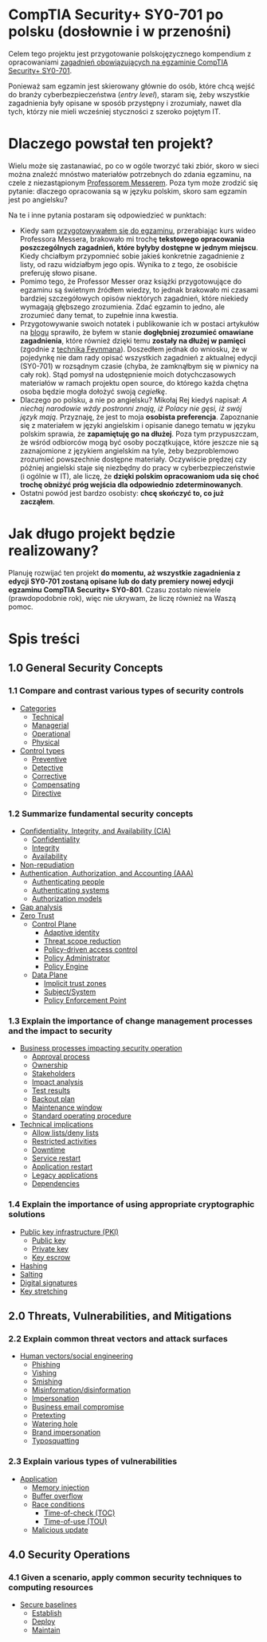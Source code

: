 # CompTIA Security+ SY0-701 po polsku (dosłownie i w przenośni)
Celem tego projektu jest przygotowanie polskojęzycznego kompendium z opracowaniami [zagadnień obowiązujących na egzaminie CompTIA Security+ SY0-701](https://github.com/mieczyk/comptia-security-plus-po-polsku/blob/main/SY0-701-Exam-Objectives.pdf). 

Ponieważ sam egzamin jest skierowany głównie do osób, które chcą wejść do branży cyberbezpieczeństwa (*entry level*), staram się, żeby wszystkie zagadnienia były opisane w sposób przystępny i zrozumiały, nawet dla tych, którzy nie mieli wcześniej styczności z szeroko pojętym IT.
# Dlaczego powstał ten projekt?
Wielu może się zastanawiać, po co w ogóle tworzyć taki zbiór, skoro w sieci można znaleźć mnóstwo materiałów potrzebnych do zdania egzaminu, na czele z niezastąpionym [Professorem Messerem](https://www.professormesser.com/security-plus/sy0-701/sy0-701-video/sy0-701-comptia-security-plus-course/). Poza tym może zrodzić się pytanie: dlaczego opracowania są w języku polskim, skoro sam egzamin jest po angielsku?

Na te i inne pytania postaram się odpowiedzieć w punktach:
- Kiedy sam [przygotowywałem się do egzaminu](https://vilya.pl/wrazenia-z-egzaminu-comptia-security-sy0-601-online/), przerabiając kurs wideo Professora Messera, brakowało mi trochę **tekstowego opracowania poszczególnych zagadnień, które byłyby dostępne w jednym miejscu**. Kiedy chciałbym przypomnieć sobie jakieś konkretnie zagadnienie z listy, od razu widziałbym jego opis. Wynika to z tego, że osobiście preferuję słowo pisane.
- Pomimo tego, że Professor Messer oraz książki przygotowujące do egzaminu są świetnym źródłem wiedzy, to jednak brakowało mi czasami bardziej szczegółowych opisów niektórych zagadnień, które niekiedy wymagają głębszego zrozumienia. Zdać egzamin to jedno, ale zrozumieć dany temat, to zupełnie inna kwestia.
- Przygotowywanie swoich notatek i publikowanie ich w postaci artykułów na [blogu](https://vilya.pl/tag/comptia/) sprawiło, że byłem w stanie **dogłębniej zrozumieć omawiane zagadnienia**, które również dzięki temu **zostały na dłużej w pamięci** (zgodnie z [techniką Feynmana](https://pl.wikipedia.org/wiki/Technika_Feynmana)). Doszedłem jednak do wniosku, że w pojedynkę nie dam rady opisać wszystkich zagadnień z aktualnej edycji (SY0-701) w rozsądnym czasie (chyba, że zamknąłbym się w piwnicy na cały rok). Stąd pomysł na udostępnienie moich dotychczasowych materiałów w ramach projektu open source, do którego każda chętna osoba będzie mogła dołożyć swoją *cegiełkę*.
- Dlaczego po polsku, a nie po angielsku? Mikołaj Rej kiedyś napisał: *A niechaj narodowie wżdy postronni znają, iż Polacy nie gęsi, iż swój język mają.* Przyznaję, że jest to moja **osobista preferencja**. Zapoznanie się z materiałem w języki angielskim i opisanie danego tematu w języku polskim sprawia, że **zapamiętuję go na dłużej**. Poza tym przypuszczam, że wśród odbiorców mogą być osoby początkujące, które jeszcze nie są zaznajomione z językiem angielskim na tyle, żeby bezproblemowo zrozumieć powszechnie dostępne materiały. Oczywiście prędzej czy później angielski staje się niezbędny do pracy w cyberbezpieczeństwie (i ogólnie w IT), ale liczę, że **dzięki polskim opracowaniom uda się choć trochę obniżyć próg wejścia dla odpowiednio zdeterminowanych**.
- Ostatni powód jest bardzo osobisty: **chcę skończyć to, co już zacząłem**.  
# Jak długo projekt będzie realizowany?
Planuję rozwijać ten projekt **do momentu, aż wszystkie zagadnienia z edycji SY0-701 zostaną opisane lub do daty premiery nowej edycji egzaminu CompTIA Security+ SY0-801**. Czasu zostało niewiele (prawdopodobnie rok), więc nie ukrywam, że liczę również na Waszą pomoc.
# Spis treści
## 1.0 General Security Concepts
### 1.1 Compare and contrast various types of security controls
- [Categories](1-general-security-concepts/1-1-security-controls.md#categories)
	- [Technical](1-general-security-concepts/1-1-security-controls.md#technical)
	- [Managerial](1-general-security-concepts/1-1-security-controls.md#managerial)
	- [Operational](1-general-security-concepts/1-1-security-controls.md#operational)
	- [Physical](1-general-security-concepts/1-1-security-controls.md#physical)
- [Control types](1-general-security-concepts/1-1-security-controls.md#control-types)
	- [Preventive](1-general-security-concepts/1-1-security-controls.md#preventive)
	- [Detective](1-general-security-concepts/1-1-security-controls.md#detective)
	- [Corrective](1-general-security-concepts/1-1-security-controls.md#corrective)
	- [Compensating](1-general-security-concepts/1-1-security-controls.md#compensating)
	- [Directive](1-general-security-concepts/1-1-security-controls.md#directive)
### 1.2 Summarize fundamental security concepts
- [Confidentiality, Integrity, and Availability (CIA)](1-general-security-concepts/1-2-fundamental-security-concepts.md#confidentiality-integrity-and-availability-cia)
	- [Confidentiality](1-general-security-concepts/1-2-fundamental-security-concepts.md#confidentiality)
	- [Integrity](1-general-security-concepts/1-2-fundamental-security-concepts.md#integrity)
	- [Availability](1-general-security-concepts/1-2-fundamental-security-concepts.md#availability)
- [Non-repudiation](1-general-security-concepts/1-2-fundamental-security-concepts.md#non-repudiation)
- [Authentication, Authorization, and Accounting (AAA)](1-general-security-concepts/1-2-fundamental-security-concepts.md#authentication-authorization-and-accounting-aaa)
	- [Authenticating people](1-general-security-concepts/1-2-fundamental-security-concepts.md#authenticating-people)
	- [Authenticating systems](1-general-security-concepts/1-2-fundamental-security-concepts.md#authenticating-systems)
	- [Authorization models](1-general-security-concepts/1-2-fundamental-security-concepts.md#authorization-models)
- [Gap analysis](1-general-security-concepts/1-2-fundamental-security-concepts.md#gap-analysis)
- [Zero Trust](1-general-security-concepts/1-2-fundamental-security-concepts.md#zero-trust)
	- [Control Plane](1-general-security-concepts/1-2-fundamental-security-concepts.md#control-plane)
		- [Adaptive identity](1-general-security-concepts/1-2-fundamental-security-concepts.md#adaptive-identity)
		- [Threat scope reduction](1-general-security-concepts/1-2-fundamental-security-concepts.md#threat-scope-reduction)
		- [Policy-driven access control](1-general-security-concepts/1-2-fundamental-security-concepts.md#policy-driven-access-control)
		- [Policy Administrator](1-general-security-concepts/1-2-fundamental-security-concepts.md#policy-administrator)
		- [Policy Engine](1-general-security-concepts/1-2-fundamental-security-concepts.md#policy-engine)
	- [Data Plane](1-general-security-concepts/1-2-fundamental-security-concepts.md#data-plane)
		- [Implicit trust zones](1-general-security-concepts/1-2-fundamental-security-concepts.md#implicit-trust-zones)
		- [Subject/System](1-general-security-concepts/1-2-fundamental-security-concepts.md#subjectsystem)
		- [Policy Enforcement Point](1-general-security-concepts/1-2-fundamental-security-concepts.md#policy-enforcement-point)
### 1.3 Explain the importance of change management processes and the impact to security
- [Business processes impacting security operation](1-general-security-concepts/1-3-change-management-processes.md#business-processes-impacting-security-operation)
	- [Approval process](1-general-security-concepts/1-3-change-management-processes.md#approval-process)
	- [Ownership](1-general-security-concepts/1-3-change-management-processes.md#ownership)
	- [Stakeholders](1-general-security-concepts/1-3-change-management-processes.md#stakeholders)
	- [Impact analysis](1-general-security-concepts/1-3-change-management-processes.md#impact-analysis)
	- [Test results](1-general-security-concepts/1-3-change-management-processes.md#test-results)
	- [Backout plan](1-general-security-concepts/1-3-change-management-processes.md#backout-plan)
	- [Maintenance window](1-general-security-concepts/1-3-change-management-processes.md#maintenance-window)
	- [Standard operating procedure](1-general-security-concepts/1-3-change-management-processes.md#standard-operating-procedure)
- [Technical implications](1-general-security-concepts/1-3-change-management-processes.md#technical-implications)
	- [Allow lists/deny lists](1-general-security-concepts/1-3-change-management-processes.md#allow-listsdeny-lists)
	- [Restricted activities](1-general-security-concepts/1-3-change-management-processes.md#restricted-activities)
	- [Downtime](1-general-security-concepts/1-3-change-management-processes.md#downtime)
	- [Service restart](1-general-security-concepts/1-3-change-management-processes.md#service-restart)
	- [Application restart](1-general-security-concepts/1-3-change-management-processes.md#application-restart)
	- [Legacy applications](1-general-security-concepts/1-3-change-management-processes.md#legacy-applications)
	- [Dependencies](1-general-security-concepts/1-3-change-management-processes.md#dependencies)
### 1.4 Explain the importance of using appropriate cryptographic solutions
- [Public key infrastructure (PKI)](1-general-security-concepts/1-4-cryptographic-solutions.md#public-key-infrastructure-pki)
	- [Public key](1-general-security-concepts/1-4-cryptographic-solutions.md#public-key)
	- [Private key](1-general-security-concepts/1-4-cryptographic-solutions.md#private-key)
	- [Key escrow](1-general-security-concepts/1-4-cryptographic-solutions.md#key-escrow)
- [Hashing](1-general-security-concepts/1-4-cryptographic-solutions.md#hashing)
- [Salting](1-general-security-concepts/1-4-cryptographic-solutions.md#salting)
- [Digital signatures](1-general-security-concepts/1-4-cryptographic-solutions.md#digital-signatures)
- [Key stretching](1-general-security-concepts/1-4-cryptographic-solutions.md#key-stretching)
## 2.0 Threats, Vulnerabilities, and Mitigations
### 2.2 Explain common threat vectors and attack surfaces
- [Human vectors/social engineering](2-threats-vulnerabilities-mitigations/2-2-threat-vectors-and-attack-surfaces.md#human-vectorssocial-engineering)
	- [Phishing](2-threats-vulnerabilities-mitigations/2-2-threat-vectors-and-attack-surfaces.md#phishing)
	- [Vishing](2-threats-vulnerabilities-mitigations/2-2-threat-vectors-and-attack-surfaces.md#vishing)
	- [Smishing](2-threats-vulnerabilities-mitigations/2-2-threat-vectors-and-attack-surfaces.md#smishing)
	- [Misinformation/disinformation](2-threats-vulnerabilities-mitigations/2-2-threat-vectors-and-attack-surfaces.md#misinformationdisinformation)
	- [Impersonation](2-threats-vulnerabilities-mitigations/2-2-threat-vectors-and-attack-surfaces.md#impersonation)
	- [Business email compromise](2-threats-vulnerabilities-mitigations/2-2-threat-vectors-and-attack-surfaces.md#business-email-compromise)
	- [Pretexting](2-threats-vulnerabilities-mitigations/2-2-threat-vectors-and-attack-surfaces.md#pretexting)
	- [Watering hole](2-threats-vulnerabilities-mitigations/2-2-threat-vectors-and-attack-surfaces.md#watering-hole)
	- [Brand impersonation](2-threats-vulnerabilities-mitigations/2-2-threat-vectors-and-attack-surfaces.md#brand-impersonation)
	- [Typosquatting](2-threats-vulnerabilities-mitigations/2-2-threat-vectors-and-attack-surfaces.md#typosquatting)
### 2.3 Explain various types of vulnerabilities
- [Application](2-threats-vulnerabilities-mitigations/2-3-vulnerability-types.md#application)
	- [Memory injection](2-threats-vulnerabilities-mitigations/2-3-vulnerability-types.md#memory-injection)
	- [Buffer overflow](2-threats-vulnerabilities-mitigations/2-3-vulnerability-types.md#buffer-overflow)
	- [Race conditions](2-threats-vulnerabilities-mitigations/2-3-vulnerability-types.md#race-conditions)
		- [Time-of-check (TOC)](2-threats-vulnerabilities-mitigations/2-3-vulnerability-types.md#time-of-check-toc)
		- [Time-of-use (TOU)](2-threats-vulnerabilities-mitigations/2-3-vulnerability-types.md#time-of-use-tou)
	- [Malicious update](2-threats-vulnerabilities-mitigations/2-3-vulnerability-types.md#malicious-update)
## 4.0 Security Operations
### 4.1 Given a scenario, apply common security techniques to computing resources
- [Secure baselines](4-security-operations/4-1-common-security-techniques.md#secure-baselines)
	- [Establish](4-security-operations/4-1-common-security-techniques.md#establish)
	- [Deploy](4-security-operations/4-1-common-security-techniques.md#deploy)
	- [Maintain](4-security-operations/4-1-common-security-techniques.md#maintain)